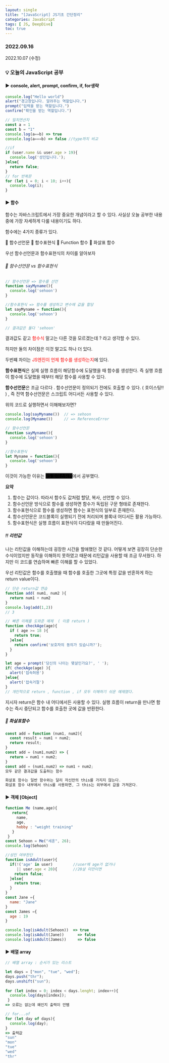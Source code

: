 ```yaml
---
layout: single
title: "[JavaScript] JS기초 간단정리"
categories: JavaScript
tags: [ JS, DeepDive]
toc: true
---
```


### 2022.09.16

2022.10.07 (수정)

### 💡  오늘의 JavaScript 공부 

#### ▶️ console, alert, prompt, confirm, if, for생략

```js
console.log("Hello world")
alert("경고창입니다. 알려주는 역할입니다.")
prompt("입력을 받는 역할입니다.")
confirm("확인을 받는 역할입니다.")

// 일치연산자 
const a = 1 
const b = "1"
console.log(a==b) => true
console.log(a===b) => false //type까지 비교

//if 
if (user.name && user.age > 19){
  console.log('성인입니다.');
}else{
  return false;
}
// for 반복문
for (let i = 0; i < 10; i++){
  console.log(i);
}
```



#### ▶️ 함수 

함수는 자바스크립트에서 가장 중요한 개념이라고 할 수 있다. 사실상 오늘 공부한 내용중에 가장 자세하게 다룰 내용이기도 하다. 

함수에는 4가지 종류가 있다. 

📌 함수선언문 📌 함수표현식 📌 Function 함수 📌 화살표 함수 

우선 함수선언문과 함수표현식의 차이를 알아보자 

###### 📌 함수선언문 vs 함수표현식

```js
// 함수선언문 => 함수를 선언
function sayMyname(){       
  console.log('sehoon')
}

//함수표현식 => 함수를 생성하고 변수에 값을 할당
let sayMyname = function(){
  console.log('sehoon')
}																

// 결과값은 둘다 'sehoon'
```

 결과값도 같고 <span style= color:red>함수식</span> 말고는 다른 것을 모르겠는데 ? 라고 생각할 수 있다. 

하지만 둘의 차이점은 이것 말고도 하나 더 있다.

두번쨰 차이는  <span style= color:red>JS엔진이 언제 함수를 생성하는지</span>에 있다. 

**함수표현식**은 실제 실행 흐름이 해당함수에 도달했을 때 함수를 생성한다. 즉 실행 흐름이 함수에 도달했을 때부터 해당 함수를 사용할 수 있다.  

**함수선언문**은 조금 다르다 . 함수선언문이 정의되기 전에도 호출할 수 있다. ( 호이스팅‼️ ) , 즉 전역 함수선언문은 스크립트 어디서든 사용할 수 있다. 

위의 코드로 실행하면서 이해해보자면?

```js
console.log(sayMyname())  // => sehoon
console.log(Myname())     // => ReferenceError

// 함수선언문 
function sayMyname(){       
  console.log('sehoon')  	
}													

//함수표현식 
let Myname = function(){
  console.log('sehoon')
}																
```

이것이 가능한 이유는 <span style ='background-color:black;'>[JS 호이스팅편](https://hoonikim.github.io/javascript/JS%EC%9D%B4%EB%A1%A01/)</span>에서 공부했다. 

**요약**

1. 함수는 값이다. 따라서 함수도 값처럼 할당, 복사, 선언할 수 있다. 
2. 함수선언문 방식으로 함수를 생성하면 함수가 독립된 구문 형태로 존재한다. 
3. 함수표현식으로 함수를 생성하면 함수는 표현식의 일부로 존재한다.
4. 함수선언문은 코드블록이 실행되기 전에 처리되며 블록내 어디서든 활용 가능하다. 
5. 함수표현식은 실행 흐름이 표현식이 다다랐을 때 만들어진다.

##### ‼️ 리턴값

나는 리턴값을 이해하는데 굉장한 시간을 할애했던 것 같다. 어떻게 보면 굉장히 단순한 수식이었지만 동작을 이해하지 못하였고 때문에 리턴값을 사용할 때 조금 무서웠다. 하지만 이 코드를 연습하며 빠른 이해를 할 수 있었다. 

우선 리턴값은 함수를 호출했을 때 함수를 호출한 그곳에 특정 값을 반혼하게 하는 return value이다. 

```js
// 단순 return값 연습 
function add( num1, num2 ){
  return num1 + num2
}
console.log(add(1,2))
// 3

// 빠른 이해를 도와준 예제  ( 이중 return )
function checkAge(age){
  if ( age >= 18 ){
    return true;
  }else{
    return confirm('보호자의 동의가 있습니까?');
  }
}

let age = prompt('당신의 나이는 몇살인가요?', ' ');
if( checkAge(age) ){
  alert('접속허용')
}else{
  alert('접속거절')
}
// 개인적으로 return , function , if 모두 이해하기 쉬운 예제였다. 
```

지시자 return은 함수 내 어디에서든 사용할 수 있다. 실행 흐름이 return을 만나면 함수는 즉시 중단되고 함수를 호출한 곳에 값을 반환한다. 

##### 📌 화살표함수 

```js
const add = function (num1, num2){
  const result = num1 + num2;  
  return result;
}
const add = (num1,num2) => {
  return = num1 + num2;   
}
const add = (num1,num2) => num1 + num2;
모두 같은 결과값을 도출하는 함수

화살표 함수는 일반 함수와는 달리 자신만의 this를 가지지 않는다. 
화살표 함수 내부에서 this를 사용하면, 그 this는 외부에서 값을 가져온다. 
```

#### ▶️ 객체 [Object]

```js
function Me (name,age){
   return{
     name, 
     age,
     hobby : "weight training"
   }
 }
const Sehoon = Me("세훈", 26);
console.log(Sehoon)

//성인 여부판단 
function isAdult(user){
  if(!('age' in user)         //user에 age가 없거나
     || user.age < 20){       //20살 미만이면
    return false;
  }else{
    return true;
  }
}
const Jane ={
  name: "Jane"
}
const James ={
  age : 19
}

console.log(isAdult(Sehoon))  => true
console.log(isAdult(Jane))		=> false
console.log(isAdult(James))		=> false
```

#### ▶️ 배열 array

```js
// 배열 array : 순서가 있는 리스트 

let days = ["mon", "tue", "wed"];
days.push("thr");
days.unshift("sun");
  
for (let index = 0; index < days.lenght; index++){
  console.log(days[index]);
 } 
=> 오류는 없는데 왜인지 출력이 안됌 

// for...of
for (let day of days){
  console.log(day);
}  
=> 출력값
"sun"
"mon"
"tue"
"wed"
"thr"
```



